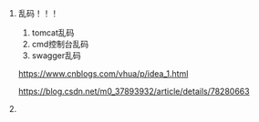 1. 乱码！！！

   1. tomcat乱码
   2. cmd控制台乱码
   3. swagger乱码

   https://www.cnblogs.com/vhua/p/idea_1.html

   https://blog.csdn.net/m0_37893932/article/details/78280663

2. ​


